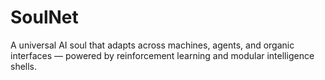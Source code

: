 # SoulNet
A universal AI soul that adapts across machines, agents, and organic interfaces — powered by reinforcement learning and modular intelligence shells.
